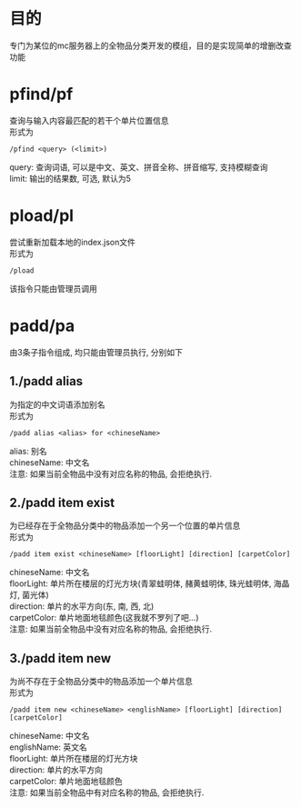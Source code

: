 # 目的
专门为某位的mc服务器上的全物品分类开发的模组，目的是实现简单的增删改查功能
# pfind/pf
查询与输入内容最匹配的若干个单片位置信息 \
形式为
```
/pfind <query> (<limit>)
```
query: 查询词语, 可以是中文、英文、拼音全称、拼音缩写, 支持模糊查询 \
limit: 输出的结果数, 可选, 默认为5

# pload/pl
尝试重新加载本地的index.json文件 \
形式为
```
/pload
```
该指令只能由管理员调用

# padd/pa
由3条子指令组成, 均只能由管理员执行, 分别如下

## 1./padd alias
为指定的中文词语添加别名 \
形式为
```
/padd alias <alias> for <chineseName>
```
alias: 别名 \
chineseName: 中文名 \
注意: 如果当前全物品中没有对应名称的物品, 会拒绝执行. 

## 2./padd item exist
为已经存在于全物品分类中的物品添加一个另一个位置的单片信息 \
形式为
```
/padd item exist <chineseName> [floorLight] [direction] [carpetColor]
```
chineseName: 中文名 \
floorLight: 单片所在楼层的灯光方块(青翠蛙明体, 赭黄蛙明体, 珠光蛙明体, 海晶灯, 菌光体) \
direction: 单片的水平方向(东, 南, 西, 北) \
carpetColor: 单片地面地毯颜色(这我就不罗列了吧...) \
注意: 如果当前全物品中没有对应名称的物品, 会拒绝执行. 

## 3./padd item new
为尚不存在于全物品分类中的物品添加一个单片信息 \
形式为
```
/padd item new <chineseName> <englishName> [floorLight] [direction] [carpetColor]
```
chineseName: 中文名 \
englishName: 英文名 \
floorLight: 单片所在楼层的灯光方块 \
direction: 单片的水平方向 \
carpetColor: 单片地面地毯颜色 \
注意: 如果当前全物品中有对应名称的物品, 会拒绝执行. 